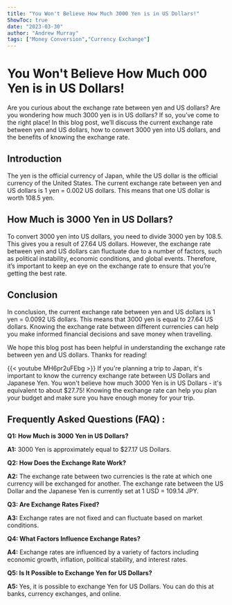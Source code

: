 ```yaml
---
title: "You Won't Believe How Much 3000 Yen is in US Dollars!"
ShowToc: true 
date: "2023-03-30"
author: "Andrew Murray" 
tags: ["Money Conversion","Currency Exchange"]
---
```

# You Won't Believe How Much 000 Yen is in US Dollars!

Are you curious about the exchange rate between yen and US dollars? Are you wondering how much 3000 yen is in US dollars? If so, you’ve come to the right place! In this blog post, we’ll discuss the current exchange rate between yen and US dollars, how to convert 3000 yen into US dollars, and the benefits of knowing the exchange rate. 

## Introduction 

The yen is the official currency of Japan, while the US dollar is the official currency of the United States. The current exchange rate between yen and US dollars is 1 yen = 0.002 US dollars. This means that one US dollar is worth 108.5 yen. 

## How Much is 3000 Yen in US Dollars? 

To convert 3000 yen into US dollars, you need to divide 3000 yen by 108.5. This gives you a result of 27.64 US dollars. However, the exchange rate between yen and US dollars can fluctuate due to a number of factors, such as political instability, economic conditions, and global events. Therefore, it’s important to keep an eye on the exchange rate to ensure that you’re getting the best rate. 

## Conclusion 

In conclusion, the current exchange rate between yen and US dollars is 1 yen = 0.0092 US dollars. This means that 3000 yen is equal to 27.64 US dollars. Knowing the exchange rate between different currencies can help you make informed financial decisions and save money when travelling. 

We hope this blog post has been helpful in understanding the exchange rate between yen and US dollars. Thanks for reading!

{{< youtube MH6pr2uFEbg >}} 
If you're planning a trip to Japan, it's important to know the currency exchange rate between US Dollars and Japanese Yen. You won't believe how much 3000 Yen is in US Dollars - it's equivalent to about $27.75! Knowing the exchange rate can help you plan your budget and make sure you have enough money for your trip.

## Frequently Asked Questions (FAQ) :
**Q1: How Much is 3000 Yen in US Dollars?**

**A1:** 3000 Yen is approximately equal to $27.17 US Dollars.

**Q2: How Does the Exchange Rate Work?**

**A2:** The exchange rate between two currencies is the rate at which one currency will be exchanged for another. The exchange rate between the US Dollar and the Japanese Yen is currently set at 1 USD = 109.14 JPY. 

**Q3: Are Exchange Rates Fixed?**

**A3:** Exchange rates are not fixed and can fluctuate based on market conditions.

**Q4: What Factors Influence Exchange Rates?**

**A4:** Exchange rates are influenced by a variety of factors including economic growth, inflation, political stability, and interest rates.

**Q5: Is It Possible to Exchange Yen for US Dollars?**

**A5:** Yes, it is possible to exchange Yen for US Dollars. You can do this at banks, currency exchanges, and online.





